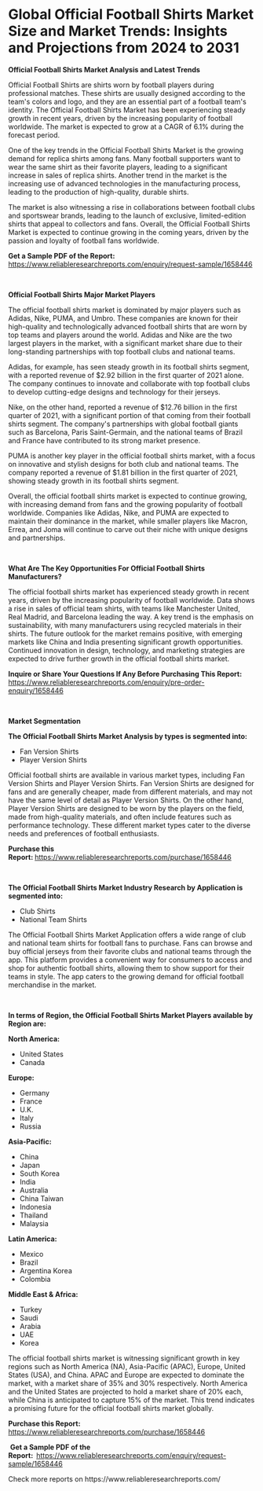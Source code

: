 <p><h1>Global Official Football Shirts Market Size and Market Trends: Insights and Projections from 2024 to 2031</h1></p><p><strong>Official Football Shirts Market Analysis and Latest Trends</strong></p>
<p><p>Official Football Shirts are shirts worn by football players during professional matches. These shirts are usually designed according to the team's colors and logo, and they are an essential part of a football team's identity. The Official Football Shirts Market has been experiencing steady growth in recent years, driven by the increasing popularity of football worldwide. The market is expected to grow at a CAGR of 6.1% during the forecast period.</p><p>One of the key trends in the Official Football Shirts Market is the growing demand for replica shirts among fans. Many football supporters want to wear the same shirt as their favorite players, leading to a significant increase in sales of replica shirts. Another trend in the market is the increasing use of advanced technologies in the manufacturing process, leading to the production of high-quality, durable shirts.</p><p>The market is also witnessing a rise in collaborations between football clubs and sportswear brands, leading to the launch of exclusive, limited-edition shirts that appeal to collectors and fans. Overall, the Official Football Shirts Market is expected to continue growing in the coming years, driven by the passion and loyalty of football fans worldwide.</p></p>
<p><strong>Get a Sample PDF of the Report:&nbsp;</strong> <a href="https://www.reliableresearchreports.com/enquiry/request-sample/1658446">https://www.reliableresearchreports.com/enquiry/request-sample/1658446</a></p>
<p>&nbsp;</p>
<p><strong>Official Football Shirts Major Market Players</strong></p>
<p><p>The official football shirts market is dominated by major players such as Adidas, Nike, PUMA, and Umbro. These companies are known for their high-quality and technologically advanced football shirts that are worn by top teams and players around the world. Adidas and Nike are the two largest players in the market, with a significant market share due to their long-standing partnerships with top football clubs and national teams.</p><p>Adidas, for example, has seen steady growth in its football shirts segment, with a reported revenue of $2.92 billion in the first quarter of 2021 alone. The company continues to innovate and collaborate with top football clubs to develop cutting-edge designs and technology for their jerseys.</p><p>Nike, on the other hand, reported a revenue of $12.76 billion in the first quarter of 2021, with a significant portion of that coming from their football shirts segment. The company's partnerships with global football giants such as Barcelona, Paris Saint-Germain, and the national teams of Brazil and France have contributed to its strong market presence.</p><p>PUMA is another key player in the official football shirts market, with a focus on innovative and stylish designs for both club and national teams. The company reported a revenue of $1.81 billion in the first quarter of 2021, showing steady growth in its football shirts segment.</p><p>Overall, the official football shirts market is expected to continue growing, with increasing demand from fans and the growing popularity of football worldwide. Companies like Adidas, Nike, and PUMA are expected to maintain their dominance in the market, while smaller players like Macron, Errea, and Joma will continue to carve out their niche with unique designs and partnerships.</p></p>
<p>&nbsp;</p>
<p><strong>What Are The Key Opportunities For Official Football Shirts Manufacturers?</strong></p>
<p><p>The official football shirts market has experienced steady growth in recent years, driven by the increasing popularity of football worldwide. Data shows a rise in sales of official team shirts, with teams like Manchester United, Real Madrid, and Barcelona leading the way. A key trend is the emphasis on sustainability, with many manufacturers using recycled materials in their shirts. The future outlook for the market remains positive, with emerging markets like China and India presenting significant growth opportunities. Continued innovation in design, technology, and marketing strategies are expected to drive further growth in the official football shirts market.</p></p>
<p><strong>Inquire or Share Your Questions If Any Before Purchasing This Report:</strong> <a href="https://www.reliableresearchreports.com/enquiry/pre-order-enquiry/1658446">https://www.reliableresearchreports.com/enquiry/pre-order-enquiry/1658446</a></p>
<p>&nbsp;</p>
<p><strong>Market Segmentation</strong></p>
<p><strong>The Official Football Shirts Market Analysis by types is segmented into:</strong></p>
<p><ul><li>Fan Version Shirts</li><li>Player Version Shirts</li></ul></p>
<p><p>Official football shirts are available in various market types, including Fan Version Shirts and Player Version Shirts. Fan Version Shirts are designed for fans and are generally cheaper, made from different materials, and may not have the same level of detail as Player Version Shirts. On the other hand, Player Version Shirts are designed to be worn by the players on the field, made from high-quality materials, and often include features such as performance technology. These different market types cater to the diverse needs and preferences of football enthusiasts.</p></p>
<p><strong>Purchase this Report:&nbsp;</strong><a href="https://www.reliableresearchreports.com/purchase/1658446">https://www.reliableresearchreports.com/purchase/1658446</a></p>
<p>&nbsp;</p>
<p><strong>The Official Football Shirts Market Industry Research by Application is segmented into:</strong></p>
<p><ul><li>Club Shirts</li><li>National Team Shirts</li></ul></p>
<p><p>The Official Football Shirts Market Application offers a wide range of club and national team shirts for football fans to purchase. Fans can browse and buy official jerseys from their favorite clubs and national teams through the app. This platform provides a convenient way for consumers to access and shop for authentic football shirts, allowing them to show support for their teams in style. The app caters to the growing demand for official football merchandise in the market.</p></p>
<p>&nbsp;</p>
<p><strong>In terms of Region, the Official Football Shirts Market Players available by Region are:</strong></p>
<p>
    <p> <strong> North America: </strong>
        <ul>
            <li>United States</li>
            <li>Canada</li>
        </ul>
        </p> 
    <p> <strong> Europe: </strong>
        <ul>
            <li>Germany</li>
            <li>France</li>
            <li>U.K.</li>
            <li>Italy</li>
            <li>Russia</li>
        </ul>
        </p> 
    <p> <strong> Asia-Pacific: </strong>
        <ul>
            <li>China</li>
            <li>Japan</li>
            <li>South Korea</li>
            <li>India</li>
            <li>Australia</li>
            <li>China Taiwan</li>
            <li>Indonesia</li>
            <li>Thailand</li>
            <li>Malaysia</li>
        </ul>
        </p> 
    <p> <strong> Latin America: </strong>
        <ul>
            <li>Mexico</li>
            <li>Brazil</li>
            <li>Argentina Korea</li>
            <li>Colombia</li>
        </ul>
        </p> 
    <p> <strong> Middle East & Africa: </strong>
        <ul>
            <li>Turkey</li>
            <li>Saudi</li>
            <li>Arabia</li>
            <li>UAE</li>
            <li>Korea</li>
        </ul>
    </p>
    </p>
<p><p>The official football shirts market is witnessing significant growth in key regions such as North America (NA), Asia-Pacific (APAC), Europe, United States (USA), and China. APAC and Europe are expected to dominate the market, with a market share of 35% and 30% respectively. North America and the United States are projected to hold a market share of 20% each, while China is anticipated to capture 15% of the market. This trend indicates a promising future for the official football shirts market globally.</p></p>
<p><strong>Purchase this Report: </strong><a href="https://www.reliableresearchreports.com/purchase/1658446">https://www.reliableresearchreports.com/purchase/1658446</a></p>
<p>&nbsp;<strong>Get a Sample PDF of the Report:&nbsp;&nbsp;</strong><a href="https://www.reliableresearchreports.com/enquiry/request-sample/1658446">https://www.reliableresearchreports.com/enquiry/request-sample/1658446</a></p>
<p><strong></strong></p>
<p>Check more reports on https://www.reliableresearchreports.com/</p>